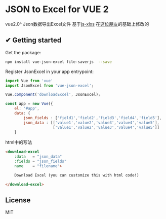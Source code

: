 # JSON to Excel for VUE 2
vue2.0^ Json数据导出Excel文件 基于<a href="https://github.com/SheetJS/js-xlsx">js-xlxs</a>
在<a href="https://github.com/jecovier/vue-json-excel">这位朋友</a>的基础上修改的



## ✔ Getting started

Get the package:
```bash
npm install vue-json-excel file-saverjs  --save
```

Register JsonExcel in your app entrypoint:
```js
import Vue from 'vue'
import JsonExcel from 'vue-json-excel';

Vue.component('downloadExcel', JsonExcel);

const app = new Vue({
	el: '#app',
	data: {
		json_fields : ['field1','field2','field3','field4','field5'],
		json_data : [['value1','value2','value3','value4','value5'],
					 ['value1','value2','value3','value4','value5']]
	}
```

html中的写法

```html
<download-excel
	:data   = "json_data"
	:fields = "json_fields"
	name    = "filename">

	Download Excel (you can customize this with html code!)

</download-excel>
```

## License
MIT
